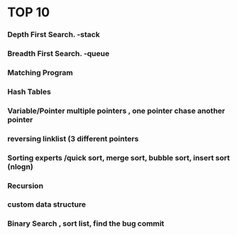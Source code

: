 # TOP 10
### Depth First Search. -stack
### Breadth First Search. -queue
### Matching Program
### Hash Tables
### Variable/Pointer multiple pointers , one pointer chase another pointer
### reversing linklist (3 different pointers
### Sorting experts /quick sort, merge sort, bubble sort, insert sort (nlogn)
### Recursion
### custom data structure 
### Binary Search , sort list, find the bug commit



